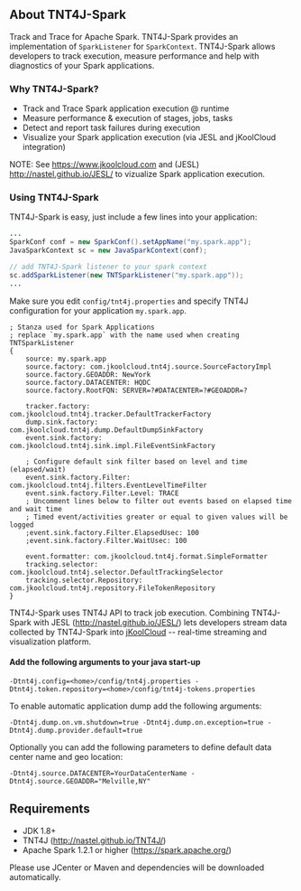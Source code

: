 ## About TNT4J-Spark
Track and Trace for Apache Spark. TNT4J-Spark provides an implementation of `SparkListener` for `SparkContext`.
TNT4J-Spark allows developers to track execution, measure performance and help with diagnostics of your Spark applications.

### Why TNT4J-Spark?
* Track and Trace Spark application execution @ runtime
* Measure performance & execution of stages, jobs, tasks
* Detect and report task failures during execution
* Visualize your Spark application execution (via JESL and jKoolCloud integration)

NOTE: See https://www.jkoolcloud.com and (JESL) http://nastel.github.io/JESL/ to vizualize Spark application execution.

### Using TNT4J-Spark
TNT4J-Spark is easy, just include a few lines into your application:
```java
...
SparkConf conf = new SparkConf().setAppName("my.spark.app");
JavaSparkContext sc = new JavaSparkContext(conf);

// add TNT4J-Spark listener to your spark context
sc.addSparkListener(new TNTSparkListener("my.spark.app"));
...
```
Make sure you edit `config/tnt4j.properties` and specify TNT4J configuration for your application `my.spark.app`.
```
; Stanza used for Spark Applications
; replace `my.spark.app` with the name used when creating TNTSparkListener
{
	source: my.spark.app
	source.factory: com.jkoolcloud.tnt4j.source.SourceFactoryImpl
	source.factory.GEOADDR: NewYork
	source.factory.DATACENTER: HQDC
	source.factory.RootFQN: SERVER=?#DATACENTER=?#GEOADDR=?

	tracker.factory: com.jkoolcloud.tnt4j.tracker.DefaultTrackerFactory
	dump.sink.factory: com.jkoolcloud.tnt4j.dump.DefaultDumpSinkFactory
	event.sink.factory: com.jkoolcloud.tnt4j.sink.impl.FileEventSinkFactory

	; Configure default sink filter based on level and time (elapsed/wait)
	event.sink.factory.Filter: com.jkoolcloud.tnt4j.filters.EventLevelTimeFilter
	event.sink.factory.Filter.Level: TRACE
	; Uncomment lines below to filter out events based on elapsed time and wait time
	; Timed event/activities greater or equal to given values will be logged
	;event.sink.factory.Filter.ElapsedUsec: 100
	;event.sink.factory.Filter.WaitUsec: 100

	event.formatter: com.jkoolcloud.tnt4j.format.SimpleFormatter
	tracking.selector: com.jkoolcloud.tnt4j.selector.DefaultTrackingSelector
	tracking.selector.Repository: com.jkoolcloud.tnt4j.repository.FileTokenRepository
}
```
TNT4J-Spark uses TNT4J API to track job execution. Combining TNT4J-Spark with JESL (http://nastel.github.io/JESL/) lets developers stream 
data collected by TNT4J-Spark into [jKoolCloud](https://www.jkoolcloud.com) -- real-time streaming and visualization platform.

#### Add the following arguments to your java start-up
```
-Dtnt4j.config=<home>/config/tnt4j.properties -Dtnt4j.token.repository=<home>/config/tnt4j-tokens.properties 
```
To enable automatic application dump add the following arguments:
```
-Dtnt4j.dump.on.vm.shutdown=true -Dtnt4j.dump.on.exception=true -Dtnt4j.dump.provider.default=true 
```
Optionally you can add the following parameters to define default data center name and geo location:
```
-Dtnt4j.source.DATACENTER=YourDataCenterName -Dtnt4j.source.GEOADDR="Melville,NY" 
```

## Requirements
* JDK 1.8+
* TNT4J (http://nastel.github.io/TNT4J/)
* Apache Spark 1.2.1 or higher (https://spark.apache.org/)

Please use JCenter or Maven and dependencies will be downloaded automatically.
